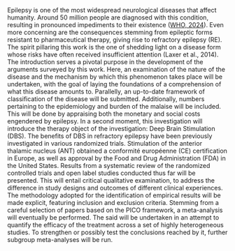 Epilepsy is one of the most widespread neurological diseases that affect humanity.
Around 50 million people are diagnosed with this condition, resulting in pronounced impediments to their existence ([WHO, 2024]([url](https://www.who.int/news-room/fact-sheets/detail/epilepsy))).
Even more concerning are the consequences stemming from epileptic forms resistant to pharmaceutical therapy, giving rise to refractory epilepsy (RE).
The spirit pillaring this work is the one of shedding light on a disease form whose risks have often received insufficient attention (Laxer et al., 2014).
The introduction serves a pivotal purpose in the development of the arguments surveyed by this work. Here, an examination of the nature of the disease and the mechanism by which this phenomenon takes place will be undertaken,
with the goal of laying the foundations of a comprehension of what this disease amounts to. Parallelly, an up-to-date framework of classification of the disease will be submitted.
Additionally, numbers pertaining to the epidemiology and burden of the malaise will be included. This will be done by appraising both the monetary and social costs engendered by epilepsy.
In a second moment, this investigation will introduce the therapy object of the investigation: Deep Brain Stimulation (DBS). 
The benefits of DBS in refractory epilepsy have been previously investigated in various randomized trials. 
Stimulation of the anterior thalamic nucleus (ANT) obtained a conformité européenne (CE) certification in Europe, as well as approval by the Food and Drug Administration (FDA) in the United States.
Results from a systematic review of the randomized controlled trials and open label studies conducted thus far will be presented.
This will entail critical qualitative examination, to address the difference in study designs and outcomes of different clinical experiences.
The methodology adopted for the identification of empirical results will be made explicit, featuring inclusion and exclusion criteria.
Stemming from a careful selection of papers based on the PICO framework, a meta-analysis will eventually be performed.
The said will be undertaken in an attempt to quantify the efficacy of the treatment across a set of highly heterogeneous studies.
To strengthen or possibly test the conclusions reached by it, further subgroup meta-analyses will be run. 
